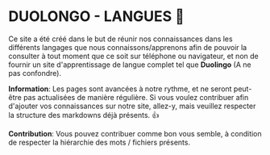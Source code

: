 # DUOLONGO - LANGUES 🎈
Ce site a été créé dans le but de réunir nos connaissances dans les différents langages que nous connaissons/apprenons afin de pouvoir la consulter à tout moment que ce soit sur téléphone ou navigateur, et non de fournir un site d'apprentissage de langue complet tel que **Duolingo** (A ne pas confondre).

**Information**:
Les pages sont avancées à notre rythme, et ne seront peut-être pas actualisées de manière régulière. Si vous voulez contribuer afin d'ajouter vos connaissances sur notre site, allez-y, mais veuillez respecter la structure des markdowns déjà présents. 👍

**Contribution**:
Vous pouvez contribuer comme bon vous semble, à condition de respecter la hiérarchie des mots / fichiers présents.
